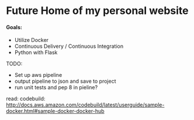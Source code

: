 # Future Home of my personal website

#### Goals:
- Utilize Docker
- Continuous Delivery / Continuous Integration
- Python with Flask

TODO:
- Set up aws pipeline 
- output pipeline to json and save to project
- run unit tests and pep 8 in pieline?

read:
codebuild:
http://docs.aws.amazon.com/codebuild/latest/userguide/sample-docker.html#sample-docker-docker-hub